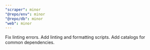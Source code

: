 ```yaml
---
"scraper": minor
"@repo/env": minor
"@repo/db": minor
"web": minor
---
```


Fix linting errors. Add linting and formatting scripts. Add catalogs for common dependencies.
